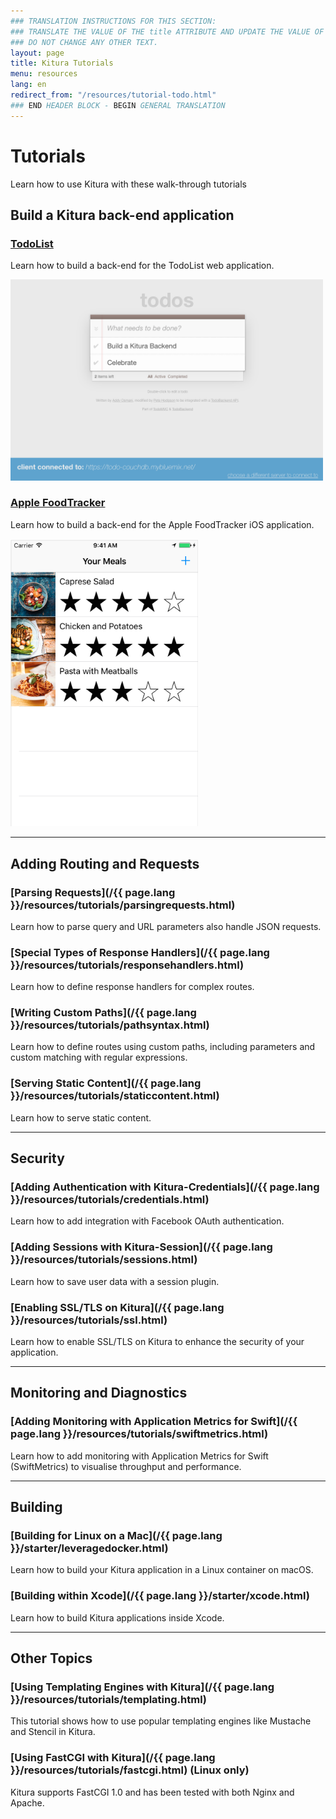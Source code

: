 ```yaml
---
### TRANSLATION INSTRUCTIONS FOR THIS SECTION:
### TRANSLATE THE VALUE OF THE title ATTRIBUTE AND UPDATE THE VALUE OF THE lang ATTRIBUTE.
### DO NOT CHANGE ANY OTHER TEXT.
layout: page
title: Kitura Tutorials
menu: resources
lang: en
redirect_from: "/resources/tutorial-todo.html"
### END HEADER BLOCK - BEGIN GENERAL TRANSLATION
---
```


<div class="titleBlock">
<h1>Tutorials</h1>
<p>Learn how to use Kitura with these walk-through tutorials</p>
</div>

## Build a Kitura back-end application

### [TodoList](https://github.com/IBM/TodoBackend)

Learn how to build a back-end for the TodoList web application.

<img src="../../assets/TodoBackend.png" alt="TodoBackend" width="500"/>

### [Apple FoodTracker](https://github.com/IBM/FoodTrackerBackend)

Learn how to build a back-end for the Apple FoodTracker iOS application.

<img src="../../assets/FoodTracker.png" alt="FoodTracker" width="300"/>

---

## Adding Routing and Requests

### [Parsing Requests](/{{ page.lang }}/resources/tutorials/parsingrequests.html)

Learn how to parse query and URL parameters also handle JSON requests.

### [Special Types of Response Handlers](/{{ page.lang }}/resources/tutorials/responsehandlers.html)

Learn how to define response handlers for complex routes.

### [Writing Custom Paths](/{{ page.lang }}/resources/tutorials/pathsyntax.html)

Learn how to define routes using custom paths, including parameters and custom matching with regular expressions.

### [Serving Static Content](/{{ page.lang }}/resources/tutorials/staticcontent.html)

Learn how to serve static content.

---

## Security

### [Adding Authentication with Kitura-Credentials](/{{ page.lang }}/resources/tutorials/credentials.html)

Learn how to add integration with Facebook OAuth authentication.

### [Adding Sessions with Kitura-Session](/{{ page.lang }}/resources/tutorials/sessions.html)

Learn how to save user data with a session plugin.

### [Enabling SSL/TLS on Kitura](/{{ page.lang }}/resources/tutorials/ssl.html)

Learn how to enable SSL/TLS on Kitura to enhance the security of your application.

---

## Monitoring and Diagnostics

### [Adding Monitoring with Application Metrics for Swift](/{{ page.lang }}/resources/tutorials/swiftmetrics.html)

Learn how to add monitoring with Application Metrics for Swift (SwiftMetrics) to visualise throughput and performance.

---

## Building

### [Building for Linux on a Mac](/{{ page.lang }}/starter/leveragedocker.html)

Learn how to build your Kitura application in a Linux container on macOS.

### [Building within Xcode](/{{ page.lang }}/starter/xcode.html)

Learn how to build Kitura applications inside Xcode.

---

## Other Topics

### [Using Templating Engines with Kitura](/{{ page.lang }}/resources/tutorials/templating.html)

This tutorial shows how to use popular templating engines like Mustache and Stencil in Kitura.

### [Using FastCGI with Kitura](/{{ page.lang }}/resources/tutorials/fastcgi.html) (Linux only)

Kitura supports FastCGI 1.0 and has been tested with both Nginx and Apache.



[info]: ../../assets/info-blue.png
[tip]: ../../assets/lightbulb-yellow.png
[warning]: ../../assets/warning-red.png
